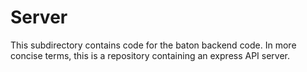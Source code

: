 # Server

This subdirectory contains code for the baton backend code. In more concise
terms, this is a repository containing an express API server.
